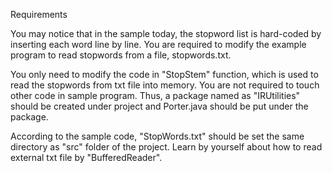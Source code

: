 Requirements 

You may notice that in the sample today, the stopword list is hard-coded by
inserting each word line by line. You are required to modify the example program
to read stopwords from a file, stopwords.txt.

You only need to modify the code in "StopStem" function, which is used to read
the stopwords from txt file into memory. You are not required to touch other
code in sample program. Thus, a package named as "IRUtilities" should be created
under project and Porter.java should be put under the package.

According to the sample code, "StopWords.txt" should be set the same directory
as "src" folder of the project. Learn by yourself about how to read external txt
file by "BufferedReader".
